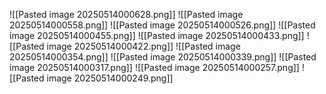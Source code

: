 
![[Pasted image 20250514000628.png]]
![[Pasted image 20250514000558.png]]
![[Pasted image 20250514000526.png]]
![[Pasted image 20250514000455.png]]
![[Pasted image 20250514000433.png]]
![[Pasted image 20250514000422.png]]
![[Pasted image 20250514000354.png]]
![[Pasted image 20250514000339.png]]
![[Pasted image 20250514000317.png]]
![[Pasted image 20250514000257.png]]
![[Pasted image 20250514000249.png]]